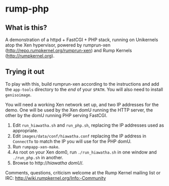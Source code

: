 # rump-php

## What is this?

A demonstration of a httpd + FastCGI + PHP stack, running on Unikernels atop
the Xen hypervisor, powered by rumprun-xen
(http://repo.rumpkernel.org/rumprun-xen) and Rump Kernels
(http://rumpkernel.org).

## Trying it out

To play with this, build rumprun-xen according to the instructions and add the
`app-tools` directory to the *end* of your `$PATH`. You will also need to
install `genisoimage`.

You will need a working Xen network set up, and two IP addresses for the demo.
One will be used by the Xen domU running the HTTP server, the other by the domU
running PHP serving FastCGI.

1. Edit `run_hiawatha.sh` and `run_php.sh`, replacing the IP addresses used as
   appropriate.
2. Edit `images/data/conf/hiawatha.conf` replacing the IP address in
   `ConnectTo` to match the IP you will use for the PHP domU.
3. Run `rumpapp-xen-make`.
4. As root on your Xen dom0, run `./run_hiawatha.sh` in one window and
   `./run_php.sh` in another.
5. Browse to http://_hiawatha domU_/.

Comments, questions, criticism welcome at the Rump Kernel mailing list or IRC:
http://wiki.rumpkernel.org/Info:-Community


